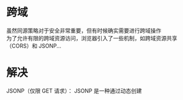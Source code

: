 # 跨域
虽然同源策略对于安全非常重要，但有时候确实需要进行跨域操作  
为了允许有限的跨域资源访问，浏览器引入了一些机制，如跨域资源共享（CORS）和 JSONP...

# 解决
JSONP（仅限 GET 请求）： JSONP 是一种通过动态创建 <script> 标签实现的跨域请求的方法。由于 <script> 标签不受同源策略的限制，可以加载其他域下的脚本。服务器返回的脚本内容在客户端执行，通过约定的回调函数将数据传递给前端。

CORS（跨域资源共享）： CORS 是一种通过在服务器端设置响应头来允许跨域请求的机制。服务器可以通过设置 Access-Control-Allow-Origin 等相关头部来指定哪些域可以访问资源。CORS 对于支持现代浏览器的大多数场景是一种推荐的解决方案。

通过以下 HTTP 头部进行配置：

```js
Access-Control-Allow-Origin: *
```
这允许任何域的请求访问资源。如果需要限制只允许特定域，可以指定域名：

```js
Access-Control-Allow-Origin: http://example.com
```
代理（Server-Side Proxy）： 在同源策略下，前端可以通过向同一域的服务器发送请求，再由服务器将请求发送到目标域，获取数据后再返回给前端。这种方式称为代理，因为实际请求是由服务器发起的，浏览器认为请求是同源的。

WebSocket： WebSocket 是一种在不受同源策略限制的情况下进行全双工通信的协议。通过使用 WebSocket，可以在浏览器和服务器之间建立持久连接，实现实时通信。
